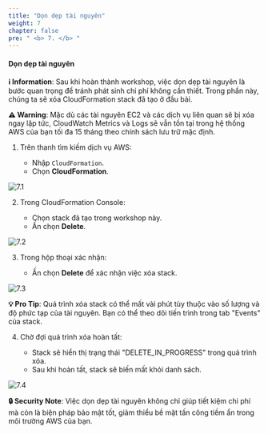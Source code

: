 ```yaml
---
title: "Dọn dẹp tài nguyên"
weight: 7
chapter: false
pre: " <b> 7. </b> "
---
```


#### Dọn dẹp tài nguyên

**ℹ️ Information**: Sau khi hoàn thành workshop, việc dọn dẹp tài nguyên là bước quan trọng để tránh phát sinh chi phí không cần thiết. Trong phần này, chúng ta sẽ xóa CloudFormation stack đã tạo ở đầu bài.

**⚠️ Warning**: Mặc dù các tài nguyên EC2 và các dịch vụ liên quan sẽ bị xóa ngay lập tức, CloudWatch Metrics và Logs sẽ vẫn tồn tại trong hệ thống AWS của bạn tối đa 15 tháng theo chính sách lưu trữ mặc định.

1. Trên thanh tìm kiếm dịch vụ AWS:

   - Nhập `CloudFormation`.
   - Chọn **CloudFormation**.

![7.1](/images/7-clean-up-resources/7.1.png)

2. Trong CloudFormation Console:

   - Chọn stack đã tạo trong workshop này.
   - Ấn chọn **Delete**.

![7.2](/images/7-clean-up-resources/7.2.png)

3. Trong hộp thoại xác nhận:

   - Ấn chọn **Delete** để xác nhận việc xóa stack.

![7.3](/images/7-clean-up-resources/7.3.png)

**💡 Pro Tip**: Quá trình xóa stack có thể mất vài phút tùy thuộc vào số lượng và độ phức tạp của tài nguyên. Bạn có thể theo dõi tiến trình trong tab "Events" của stack.

4. Chờ đợi quá trình xóa hoàn tất:

   - Stack sẽ hiển thị trạng thái "DELETE_IN_PROGRESS" trong quá trình xóa.
   - Sau khi hoàn tất, stack sẽ biến mất khỏi danh sách.

![7.4](/images/7-clean-up-resources/7.4.png)

**🔒 Security Note**: Việc dọn dẹp tài nguyên không chỉ giúp tiết kiệm chi phí mà còn là biện pháp bảo mật tốt, giảm thiểu bề mặt tấn công tiềm ẩn trong môi trường AWS của bạn.
